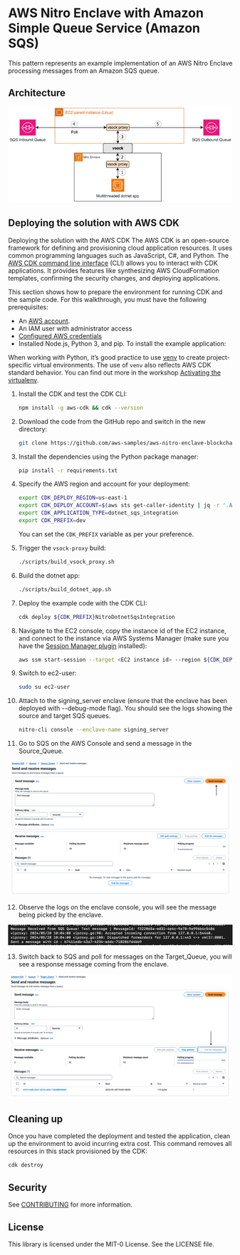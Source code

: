 # AWS Nitro Enclave with Amazon Simple Queue Service (Amazon SQS)

This pattern represents an example implementation of an AWS Nitro Enclave processing messages from an Amazon SQS queue.


## Architecture

![](./docs/dotnet_sqs_integration.png)


## Deploying the solution with AWS CDK

Deploying the solution with the AWS CDK The AWS CDK is an open-source framework for defining and provisioning cloud
application resources. It uses common programming languages such as JavaScript, C#, and Python.
The [AWS CDK command line interface](https://docs.aws.amazon.com/cdk/latest/guide/cli.html) (CLI) allows you to interact
with CDK applications. It provides features like synthesizing AWS CloudFormation templates, confirming the security
changes, and deploying applications.

This section shows how to prepare the environment for running CDK and the sample code. For this walkthrough, you must
have the following prerequisites:

* An [AWS account](https://signin.aws.amazon.com/signin?redirect_uri=https%3A%2F%2Fportal.aws.amazon.com%2Fbilling%2Fsignup%2Fresume&client_id=signup).
* An IAM user with administrator access
* [Configured AWS credentials](https://docs.aws.amazon.com/cdk/latest/guide/getting_started.html#getting_started_prerequisites)
* Installed Node.js, Python 3, and pip. To install the example application:

When working with Python, it’s good practice to use [venv](https://docs.python.org/3/library/venv.html#module-venv) to
create project-specific virtual environments. The use of `venv` also reflects AWS CDK standard behavior. You can find
out more in the
workshop [Activating the virtualenv](https://cdkworkshop.com/30-python/20-create-project/200-virtualenv.html).

1. Install the CDK and test the CDK CLI:
    ```bash
    npm install -g aws-cdk && cdk --version
    ```
   
2. Download the code from the GitHub repo and switch in the new directory:
    ```bash
    git clone https://github.com/aws-samples/aws-nitro-enclave-blockchain-wallet.git && cd aws-nitro-enclave-blockchain-wallet
    ```
3. Install the dependencies using the Python package manager:
   ```bash
   pip install -r requirements.txt
   ```
4. Specify the AWS region and account for your deployment:
   ```bash
   export CDK_DEPLOY_REGION=us-east-1
   export CDK_DEPLOY_ACCOUNT=$(aws sts get-caller-identity | jq -r '.Account')
   export CDK_APPLICATION_TYPE=dotnet_sqs_integration
   export CDK_PREFIX=dev
   ```
   You can set the ```CDK_PREFIX``` variable as per your preference.

5. Trigger the `vsock-proxy` build:
   ```bash
   ./scripts/build_vsock_proxy.sh
   ```

6. Build the dotnet app:
   ```bash
   ./scripts/build_dotnet_app.sh
   ```

7. Deploy the example code with the CDK CLI:
    ```bash
    cdk deploy ${CDK_PREFIX}NitroDotnetSqsIntegration
    ```

8. Navigate to the EC2 console, copy the instance id of the EC2 instance, and connect to the instance via AWS Systems Manager (make sure you have the [Session Manager plugin](https://docs.aws.amazon.com/systems-manager/latest/userguide/session-manager-working-with-install-plugin.html) installed):
    ```bash
    aws ssm start-session --target <EC2 instance id> --region ${CDK_DEPLOY_REGION}
    ```

9. Switch to ec2-user:
    ```bash
    sudo su ec2-user
    ```

10. Attach to the signing_server enclave (ensure that the enclave has been deployed with --debug-mode flag). You should see the logs showing the source and target SQS queues.
    ```bash
    nitro-cli console --enclave-name signing_server
    ```

11. Go to SQS on the AWS Console and send a message in the Source_Queue.

![](./docs/sqs_source_queue.png)

12. Observe the logs on the enclave console, you will see the message being picked by the enclave.

![](./docs/enclave_console.png)

13. Switch back to SQS and poll for messages on the Target_Queue, you will see a response message coming from the enclave.

![](./docs/sqs_target_queue.png)


## Cleaning up

Once you have completed the deployment and tested the application, clean up the environment to avoid incurring extra
cost. This command removes all resources in this stack provisioned by the CDK:

```bash
cdk destroy
```

## Security

See [CONTRIBUTING](CONTRIBUTING.md#security-issue-notifications) for more information.

## License

This library is licensed under the MIT-0 License. See the LICENSE file.
